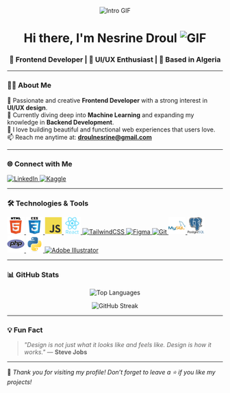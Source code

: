 <p align="center">
  <img src="https://i.pinimg.com/originals/a8/05/4b/a8054bd49daa169530dcb99b0c606a66.gif" width="500" alt="Intro GIF" />
</p>

<h1 align="center">Hi there, I'm Nesrine Droul 
 <img alt="GIF" src="https://images-wixmp-ed30a86b8c4ca887773594c2.wixmp.com/f/6fa1d5a5-b709-4b97-8118-d37fed58aaeb/defr5rj-823ca06e-f723-4382-89de-e1fbc4222238.gif?token=eyJ0eXAiOiJKV1QiLCJhbGciOiJIUzI1NiJ9.eyJzdWIiOiJ1cm46YXBwOjdlMGQxODg5ODIyNjQzNzNhNWYwZDQxNWVhMGQyNmUwIiwiaXNzIjoidXJuOmFwcDo3ZTBkMTg4OTgyMjY0MzczYTVmMGQ0MTVlYTBkMjZlMCIsIm9iaiI6W1t7InBhdGgiOiJcL2ZcLzZmYTFkNWE1LWI3MDktNGI5Ny04MTE4LWQzN2ZlZDU4YWFlYlwvZGVmcjVyai04MjNjYTA2ZS1mNzIzLTQzODItODlkZS1lMWZiYzQyMjIyMzguZ2lmIn1dXSwiYXVkIjpbInVybjpzZXJ2aWNlOmZpbGUuZG93bmxvYWQiXX0.NA-RwOczcGjniaORHmZ-8NU8hMJgX469aEvquW_lH-g" width="60"/>
</h1>

<h3 align="center">🚀 Frontend Developer | 🎨 UI/UX Enthusiast | 📍 Based in Algeria</h3>

---

### 👩‍💻 About Me

🌟 Passionate and creative **Frontend Developer** with a strong interest in **UI/UX design**.  
📌 Currently diving deep into **Machine Learning** and expanding my knowledge in **Backend Development**.  
💬 I love building beautiful and functional web experiences that users love.  
📫 Reach me anytime at: **droulnesrine@gmail.com**

---

### 🌐 Connect with Me

<p align="left">
  <a href="https://www.linkedin.com/in/droulnesrineilhem/" target="_blank">
    <img src="https://raw.githubusercontent.com/rahuldkjain/github-profile-readme-generator/master/src/images/icons/Social/linked-in-alt.svg" height="30" width="40" alt="LinkedIn" />
  </a>
  <a href="https://www.kaggle.com/droulnesrineilhem" target="_blank">
    <img src="https://raw.githubusercontent.com/rahuldkjain/github-profile-readme-generator/master/src/images/icons/Social/kaggle.svg" height="30" width="40" alt="Kaggle" />
  </a>
</p>

---

### 🛠️ Technologies & Tools

<p align="left">
  <a href="https://developer.mozilla.org/en-US/docs/Web/HTML" target="_blank">
    <img src="https://raw.githubusercontent.com/devicons/devicon/master/icons/html5/html5-original-wordmark.svg" alt="HTML" width="40" height="40"/>
  </a>
  <a href="https://developer.mozilla.org/en-US/docs/Web/CSS" target="_blank">
    <img src="https://raw.githubusercontent.com/devicons/devicon/master/icons/css3/css3-original-wordmark.svg" alt="CSS" width="40" height="40"/>
  </a>
  <a href="https://developer.mozilla.org/en-US/docs/Web/JavaScript" target="_blank">
    <img src="https://raw.githubusercontent.com/devicons/devicon/master/icons/javascript/javascript-original.svg" alt="JavaScript" width="40" height="40"/>
  </a>
  <a href="https://reactjs.org/" target="_blank">
    <img src="https://raw.githubusercontent.com/devicons/devicon/master/icons/react/react-original-wordmark.svg" alt="React" width="40" height="40"/>
  </a>
  <a href="https://tailwindcss.com/" target="_blank">
    <img src="https://www.vectorlogo.zone/logos/tailwindcss/tailwindcss-icon.svg" alt="TailwindCSS" width="40" height="40"/>
  </a>
  <a href="https://www.figma.com/" target="_blank">
    <img src="https://www.vectorlogo.zone/logos/figma/figma-icon.svg" alt="Figma" width="40" height="40"/>
  </a>
  <a href="https://git-scm.com/" target="_blank">
    <img src="https://www.vectorlogo.zone/logos/git-scm/git-scm-icon.svg" alt="Git" width="40" height="40"/>
  </a>
  <a href="https://www.mysql.com/" target="_blank">
    <img src="https://raw.githubusercontent.com/devicons/devicon/master/icons/mysql/mysql-original-wordmark.svg" alt="MySQL" width="40" height="40"/>
  </a>
  <a href="https://www.postgresql.org" target="_blank">
    <img src="https://raw.githubusercontent.com/devicons/devicon/master/icons/postgresql/postgresql-original-wordmark.svg" alt="PostgreSQL" width="40" height="40"/>
  </a>
  <a href="https://www.php.net" target="_blank">
    <img src="https://raw.githubusercontent.com/devicons/devicon/master/icons/php/php-original.svg" alt="PHP" width="40" height="40"/>
  </a>
  <a href="https://www.python.org" target="_blank">
    <img src="https://raw.githubusercontent.com/devicons/devicon/master/icons/python/python-original.svg" alt="Python" width="40" height="40"/>
  </a>
  <a href="https://www.adobe.com/products/illustrator.html" target="_blank">
    <img src="https://www.vectorlogo.zone/logos/adobe_illustrator/adobe_illustrator-icon.svg" alt="Adobe Illustrator" width="40" height="40"/>
  </a>
</p>

---

### 📊 GitHub Stats

<p align="center">
  <img src="https://github-readme-stats.vercel.app/api/top-langs?username=nesrinedroul&show_icons=true&locale=en&layout=compact&theme=dracula" alt="Top Languages" />
</p>

<p align="center">
  <img src="https://github-readme-streak-stats.herokuapp.com/?user=nesrinedroul&theme=dracula" alt="GitHub Streak" />
</p>

---

### 💡 Fun Fact

> _"Design is not just what it looks like and feels like. Design is how it works."_ — **Steve Jobs**

---

🌸 _Thank you for visiting my profile! Don’t forget to leave a ⭐ if you like my projects!_

